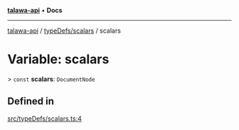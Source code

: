 [**talawa-api**](../../../README.md) • **Docs**

***

[talawa-api](../../../modules.md) / [typeDefs/scalars](../README.md) / scalars

# Variable: scalars

\> `const` **scalars**: `DocumentNode`

## Defined in

[src/typeDefs/scalars.ts:4](https://github.com/PalisadoesFoundation/talawa-api/blob/bba5d82264abb62b9e358a3d3fe1af18a8a8f6e4/src/typeDefs/scalars.ts#L4)
